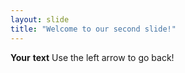 ```yaml
---
layout: slide
title: "Welcome to our second slide!"
---
```

**Your** **text**
Use the left arrow to go back!
